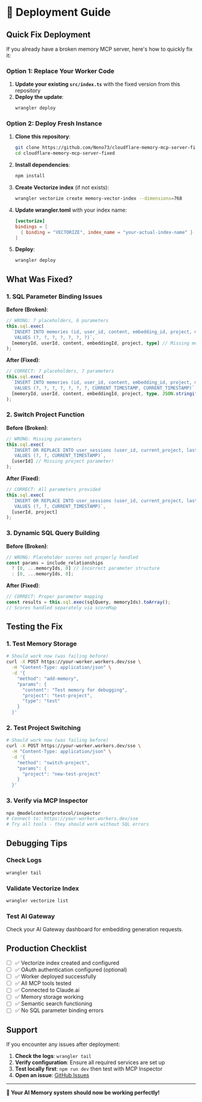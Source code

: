 # 🚀 Deployment Guide

## Quick Fix Deployment

If you already have a broken memory MCP server, here's how to quickly fix it:

### Option 1: Replace Your Worker Code

1. **Update your existing `src/index.ts`** with the fixed version from this repository
2. **Deploy the update**:
   ```bash
   wrangler deploy
   ```

### Option 2: Deploy Fresh Instance

1. **Clone this repository**:
   ```bash
   git clone https://github.com/Neno73/cloudflare-memory-mcp-server-fixed.git
   cd cloudflare-memory-mcp-server-fixed
   ```

2. **Install dependencies**:
   ```bash
   npm install
   ```

3. **Create Vectorize index** (if not exists):
   ```bash
   wrangler vectorize create memory-vector-index --dimensions=768
   ```

4. **Update wrangler.toml** with your index name:
   ```toml
   [vectorize]
   bindings = [
     { binding = "VECTORIZE", index_name = "your-actual-index-name" }
   ]
   ```

5. **Deploy**:
   ```bash
   wrangler deploy
   ```

## What Was Fixed?

### 1. SQL Parameter Binding Issues
**Before (Broken)**:
```typescript
// WRONG: 7 placeholders, 6 parameters
this.sql.exec(
  `INSERT INTO memories (id, user_id, content, embedding_id, project, memory_type, metadata)
   VALUES (?, ?, ?, ?, ?, ?, ?)`,
  [memoryId, userId, content, embeddingId, project, type] // Missing metadata!
);
```

**After (Fixed)**:
```typescript
// CORRECT: 7 placeholders, 7 parameters
this.sql.exec(
  `INSERT INTO memories (id, user_id, content, embedding_id, project, memory_type, metadata, created_at, updated_at)
   VALUES (?, ?, ?, ?, ?, ?, ?, CURRENT_TIMESTAMP, CURRENT_TIMESTAMP)`,
  [memoryId, userId, content, embeddingId, project, type, JSON.stringify(metadata)]
);
```

### 2. Switch Project Function
**Before (Broken)**:
```typescript
// WRONG: Missing parameters
this.sql.exec(
  `INSERT OR REPLACE INTO user_sessions (user_id, current_project, last_active)
   VALUES (?, ?, CURRENT_TIMESTAMP)`,
  [userId] // Missing project parameter!
);
```

**After (Fixed)**:
```typescript
// CORRECT: All parameters provided
this.sql.exec(
  `INSERT OR REPLACE INTO user_sessions (user_id, current_project, last_active)
   VALUES (?, ?, CURRENT_TIMESTAMP)`,
  [userId, project]
);
```

### 3. Dynamic SQL Query Building
**Before (Broken)**:
```typescript
// WRONG: Placeholder scores not properly handled
const params = include_relationships 
  ? [0, ...memoryIds, 0] // Incorrect parameter structure
  : [0, ...memoryIds, 0];
```

**After (Fixed)**:
```typescript
// CORRECT: Proper parameter mapping
const results = this.sql.exec(sqlQuery, memoryIds).toArray();
// Scores handled separately via scoreMap
```

## Testing the Fix

### 1. Test Memory Storage
```bash
# Should work now (was failing before)
curl -X POST https://your-worker.workers.dev/sse \
  -H "Content-Type: application/json" \
  -d '{
    "method": "add-memory",
    "params": {
      "content": "Test memory for debugging",
      "project": "test-project",
      "type": "test"
    }
  }'
```

### 2. Test Project Switching
```bash
# Should work now (was failing before)
curl -X POST https://your-worker.workers.dev/sse \
  -H "Content-Type: application/json" \
  -d '{
    "method": "switch-project", 
    "params": {
      "project": "new-test-project"
    }
  }'
```

### 3. Verify via MCP Inspector
```bash
npx @modelcontextprotocol/inspector
# Connect to: https://your-worker.workers.dev/sse
# Try all tools - they should work without SQL errors
```

## Debugging Tips

### Check Logs
```bash
wrangler tail
```

### Validate Vectorize Index
```bash
wrangler vectorize list
```

### Test AI Gateway
Check your AI Gateway dashboard for embedding generation requests.

## Production Checklist

- [ ] ✅ Vectorize index created and configured
- [ ] ✅ OAuth authentication configured (optional)
- [ ] ✅ Worker deployed successfully  
- [ ] ✅ All MCP tools tested
- [ ] ✅ Connected to Claude.ai
- [ ] ✅ Memory storage working
- [ ] ✅ Semantic search functioning
- [ ] ✅ No SQL parameter binding errors

## Support

If you encounter any issues after deployment:

1. **Check the logs**: `wrangler tail`
2. **Verify configuration**: Ensure all required services are set up
3. **Test locally first**: `npm run dev` then test with MCP Inspector
4. **Open an issue**: [GitHub Issues](https://github.com/Neno73/cloudflare-memory-mcp-server-fixed/issues)

---

**🎉 Your AI Memory system should now be working perfectly!**
